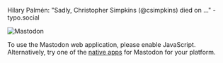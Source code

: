 Hilary Palmén: "Sadly, Christopher Simpkins (@csimpkins) died on …" - typo.social                     

![Mastodon](/packs/assets/logo-DXQkHAe5.svg)

To use the Mastodon web application, please enable JavaScript. Alternatively, try one of the [native apps](https://joinmastodon.org/apps) for Mastodon for your platform.